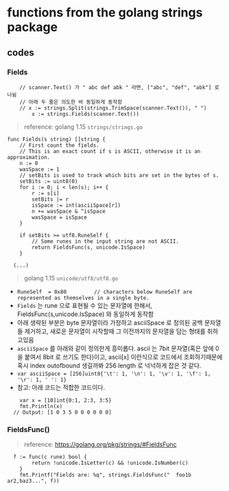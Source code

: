 # functions from the golang strings package

## codes

### Fields

```golang
    // scanner.Text() 가 " abc def abk " 라면, ["abc", "def", "abk"] 로 나뉨 
    // 아래 두 줄은 의도한 바 동일하게 동작함
    // x := strings.Split(strings.TrimSpace(scanner.Text()), " ")
		x := strings.Fields(scanner.Text())
```

> reference: golang 1.15 `strings/strings.go`
```golang
func Fields(s string) []string {
	// First count the fields.
	// This is an exact count if s is ASCII, otherwise it is an approximation.
	n := 0
	wasSpace := 1
	// setBits is used to track which bits are set in the bytes of s.
	setBits := uint8(0)
	for i := 0; i < len(s); i++ {
		r := s[i]
		setBits |= r
		isSpace := int(asciiSpace[r])
		n += wasSpace & ^isSpace
		wasSpace = isSpace
	}

	if setBits >= utf8.RuneSelf {
		// Some runes in the input string are not ASCII.
		return FieldsFunc(s, unicode.IsSpace)
	}
  
  (...)
```
> golang 1.15 `unicode/utf8/utf8.go`
- `RuneSelf  = 0x80         // characters below RuneSelf are represented as themselves in a single byte.`
- `Fields` 는 rune 으로 표현될 수 있는 문자열에 한해서, FieldsFunc(s,unicode.IsSpace) 와 동일하게 동작함
- 아래 생략된 부분은 byte 문자열이라 가정하고 asciiSpace 로 정의된 공백 문자열들 제거하고, 새로운 문자열이 시작할때 그 이전까지의 문자열을 담는 형태를 취하고있음 
- `asciiSpace` 를 아래와 같이 정의한게 흥미롭다. ascii 는 7bit 문자열(혹은 앞에 0을 붙여서 8bit 로 쓰기도 한다)이고, ascii[x] 이런식으로 코드에서 조회하기때문에 혹시 index outofbound 생길까봐 256 length 로 넉넉하게 잡은 것 같다.
- `var asciiSpace = [256]uint8{'\t': 1, '\n': 1, '\v': 1, '\f': 1, '\r': 1, ' ': 1}`
- 참고: 아래 코드는 적합한 코드이다.
```golang
	var x = [10]int{0:1, 2:3, 3:5}
	fmt.Println(x)
  // Output: [1 0 3 5 0 0 0 0 0 0]
```

### FieldsFunc()
> reference: https://golang.org/pkg/strings/#FieldsFunc
```golang
  f := func(c rune) bool {
		return !unicode.IsLetter(c) && !unicode.IsNumber(c)
	}
	fmt.Printf("Fields are: %q", strings.FieldsFunc("  foo1b ar2,baz3...", f))
```

